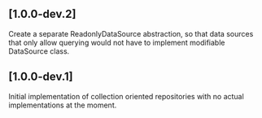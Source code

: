 ## [1.0.0-dev.2]
Create a separate ReadonlyDataSource abstraction, so that data sources
that only allow querying would not have to implement modifiable 
DataSource class.

## [1.0.0-dev.1]
Initial implementation of collection oriented repositories with no
actual implementations at the moment.